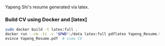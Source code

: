 Yapeng Shi's resume generated via latex.

### Build CV using Docker and [latex]

```sh
sudo docker build -t latex:full .
docker run --rm -ti -v "$PWD":/data latex:full pdflatex Yapeng_Resume.tex
evince Yapeng_Resume.pdf  # view CV
```
